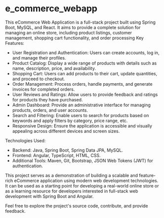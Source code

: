 # e_commerce_webapp
This eCommerce Web Application is a full-stack project built using Spring Boot, MySQL, and React. It aims to provide a complete solution for managing an online store, including product listings, customer management, shopping cart functionality, and order processing
Key Features:
- User Registration and Authentication: Users can create accounts, log in, and manage their profiles.
- Product Catalog: Display a wide range of products with details such as name, description, price, and availability.
- Shopping Cart: Users can add products to their cart, update quantities, and proceed to checkout.
- Order Management: Process orders, handle payments, and generate invoices for completed orders.
- User Reviews and Ratings: Allow users to provide feedback and ratings for products they have purchased.
- Admin Dashboard: Provide an administrative interface for managing products, orders, and user accounts.
- Search and Filtering: Enable users to search for products based on keywords and apply filters by category, price range, etc.
- Responsive Design: Ensure the application is accessible and visually appealing across different devices and screen sizes.

Technologies Used:
- Backend: Java, Spring Boot, Spring Data JPA, MySQL.
- Frontend: Angular, TypeScript, HTML, CSS.
- Additional Tools: Maven, Git, Bootstrap, JSON Web Tokens (JWT) for authentication.

This project serves as a demonstration of building a scalable and feature-rich eCommerce application using modern web development technologies. It can be used as a starting point for developing a real-world online store or as a learning resource for developers interested in full-stack web development with Spring Boot and Angular.

Feel free to explore the project's source code, contribute, and provide feedback.
